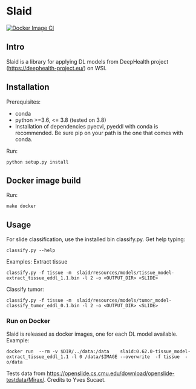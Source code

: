 # Slaid
[![Docker Image CI](https://github.com/mdrio/slaid/actions/workflows/test-build-publish.yaml/badge.svg)](https://github.com/mdrio/slaid/actions/workflows/test-build-publish.yaml)

## Intro
Slaid is a library for applying DL models from DeepHealth project (https://deephealth-project.eu/) on WSI. 

## Installation
Prerequisites: 
 * conda
 * python >=3.6, <= 3.8 (tested on 3.8)
 * Installation of dependencies pyecvl, pyeddl with conda is recommended. Be sure pip on your path is the one that comes with conda.

Run:
```
python setup.py install
```

## Docker image build

Run:
```
make docker
```

## Usage
For slide classification, use the installed bin classify.py. Get help typing:

```
classify.py --help
```

Examples:
Extract tissue
```
classify.py -f tissue -m  slaid/resources/models/tissue_model-extract_tissue_eddl_1.1.bin -l 2 -o <OUTPUT_DIR> <SLIDE>
```

Classify tumor:
```
classify.py -f tissue -m  slaid/resources/models/tumor_model-classify_tumor_eddl_0.1.bin -l 2 -o <OUTPUT_DIR> <SLIDE>
```

### Run on Docker
Slaid is released as docker images, one for each DL model available. 
Example:
```
docker run  --rm -v $DIR/../data:/data    slaid:0.62.0-tissue_model-extract_tissue_eddl_1.1 -l 0 /data/$IMAGE --overwrite  -f tissue  -o/data

```

Tests data from https://openslide.cs.cmu.edu/download/openslide-testdata/Mirax/. Credits to Yves Sucaet.
